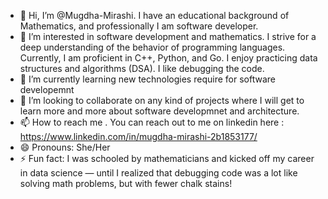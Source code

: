 - 👋 Hi, I’m @Mugdha-Mirashi. I have an educational background of Mathematics, and professionally I am software developer. 
- 👀  I’m interested in software development and mathematics. I strive for a deep understanding of the behavior of programming languages. Currently, I am proficient in C++, Python, and Go. I enjoy practicing data structures and algorithms (DSA). I like debugging the code.
- 🌱 I’m currently learning new technologies require for software developemnt
- 💞️ I’m looking to collaborate on any kind of projects where I will get to learn more and more about software developmnet and architecture.
- 📫 How to reach me . You can reach out to me on linkedin here : https://www.linkedin.com/in/mugdha-mirashi-2b1853177/
- 😄 Pronouns: She/Her
- ⚡ Fun fact: I was schooled by mathematicians and kicked off my career in data science — until I realized that debugging code was a lot like solving math problems, but with fewer chalk stains!

<!---
Mugdha-Mirashi/Mugdha-Mirashi is a ✨ special ✨ repository because its `README.md` (this file) appears on your GitHub profile.
You can click the Preview link to take a look at your changes.
--->
